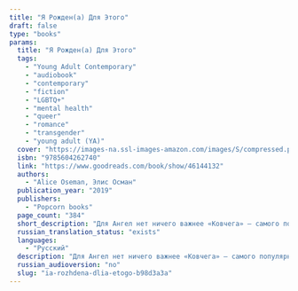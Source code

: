 ```yaml
---
title: "Я Рожден(а) Для Этого"
draft: false
type: "books"
params:
  title: "Я Рожден(а) Для Этого"
  tags:
    - "Young Adult Contemporary"
    - "audiobook"
    - "contemporary"
    - "fiction"
    - "LGBTQ+"
    - "mental health"
    - "queer"
    - "romance"
    - "transgender"
    - "young adult (YA)"
  cover: "https://images-na.ssl-images-amazon.com/images/S/compressed.photo.goodreads.com/books/1559650366i/46144132.jpg"
  isbn: "9785604262740"
  link: "https://www.goodreads.com/book/show/46144132"
  authors:
    - "Alice Oseman, Элис Осман"
  publication_year: "2019"
  publishers:
    - "Popcorn books"
  page_count: "384"
  short_description: "Для Ангел нет ничего важнее «Ковчега» — самого популярного бойз-бенда Великобритании. Благодаря фандому Ангел нашла верных друзей и единомышленников, а ее мечта — увидеть кумиров вживую — вот-вот..."
  russian_translation_status: "exists"
  languages:
    - "Русский"
  description: "Для Ангел нет ничего важнее «Ковчега» — самого популярного бойз-бенда Великобритании. Благодаря фандому Ангел нашла верных друзей и единомышленников, а ее мечта — увидеть кумиров вживую — вот-вот исполнится. Только реальность не похожа на любимый фанфик. И когда судьба сталкивает Ангел с солистом «Ковчега» Джимми, она подвергает сомнению все, что знает о себе."
  russian_audioversion: "no"
  slug: "ia-rozhdena-dlia-etogo-b98d3a3a"
---
```

